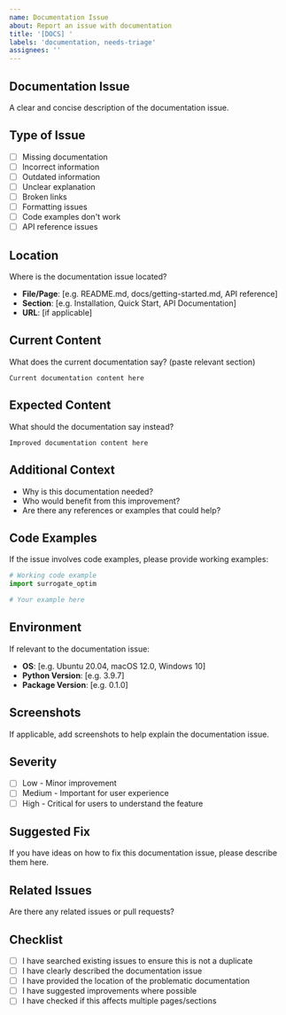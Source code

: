 ```yaml
---
name: Documentation Issue
about: Report an issue with documentation
title: '[DOCS] '
labels: 'documentation, needs-triage'
assignees: ''
---
```


## Documentation Issue

A clear and concise description of the documentation issue.

## Type of Issue

- [ ] Missing documentation
- [ ] Incorrect information
- [ ] Outdated information
- [ ] Unclear explanation
- [ ] Broken links
- [ ] Formatting issues
- [ ] Code examples don't work
- [ ] API reference issues

## Location

Where is the documentation issue located?

- **File/Page**: [e.g. README.md, docs/getting-started.md, API reference]
- **Section**: [e.g. Installation, Quick Start, API Documentation]
- **URL**: [if applicable]

## Current Content

What does the current documentation say? (paste relevant section)

```
Current documentation content here
```

## Expected Content

What should the documentation say instead?

```
Improved documentation content here
```

## Additional Context

- Why is this documentation needed?
- Who would benefit from this improvement?
- Are there any references or examples that could help?

## Code Examples

If the issue involves code examples, please provide working examples:

```python
# Working code example
import surrogate_optim

# Your example here
```

## Environment

If relevant to the documentation issue:

- **OS**: [e.g. Ubuntu 20.04, macOS 12.0, Windows 10]
- **Python Version**: [e.g. 3.9.7]
- **Package Version**: [e.g. 0.1.0]

## Screenshots

If applicable, add screenshots to help explain the documentation issue.

## Severity

- [ ] Low - Minor improvement
- [ ] Medium - Important for user experience
- [ ] High - Critical for users to understand the feature

## Suggested Fix

If you have ideas on how to fix this documentation issue, please describe them here.

## Related Issues

Are there any related issues or pull requests?

## Checklist

- [ ] I have searched existing issues to ensure this is not a duplicate
- [ ] I have clearly described the documentation issue
- [ ] I have provided the location of the problematic documentation
- [ ] I have suggested improvements where possible
- [ ] I have checked if this affects multiple pages/sections
